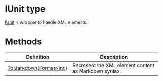 <a name='T-Vsxmd-Units-IUnit'></a>
# IUnit type

[IUnit](/Vsxmd.Units/IUnit.md/#T-Vsxmd-Units-IUnit) is wrapper to handle XML elements.

# Methods

| Definition | Description |
|-|-|
| [ToMarkdown(FormatKind)](/Vsxmd.Units/IUnit.md/#M-Vsxmd-Units-IUnit-ToMarkdown-Vsxmd-Units-FormatKind-) | Represent the XML element content as Markdown syntax. |
